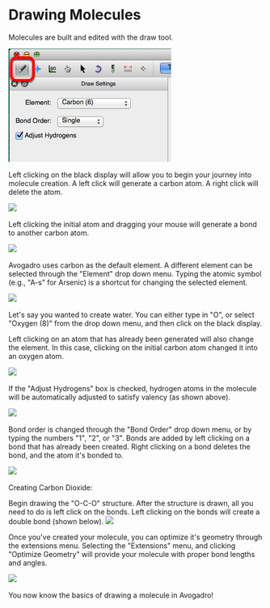 # Drawing Molecules


Molecules are built and edited with the draw tool.

![Creating a Molecule][1]

[1]: images/2-drawing-molecules/creating-a-molecule.png

Left clicking on the black display will allow you to begin your journey into molecule creation. A left click will generate a carbon atom. A right click will delete the atom.

![][2]

[2]: images/2-drawing-molecules/d0340a40-b153-4710-a705-dd123fc862ad.png

Left clicking the initial atom and dragging your mouse will generate a bond to another carbon atom. 

![][3]

[3]: images/2-drawing-molecules/e5c67bd1-f903-4ede-a1a0-34a575d12e8b.png

Avogadro uses carbon as the default element. A different element can be selected through the "Element" drop down menu. Typing the atomic symbol (e.g., "A-s" for Arsenic) is a shortcut for changing the selected element.

![][4]

[4]: images/2-drawing-molecules/396b23b0-d64d-4fed-b606-92e8c7420994.png

Let's say you wanted to create water. You can either type in "O", or select "Oxygen (8)" from the drop down menu, and then click on the black display. 

Left clicking on an atom that has already been generated will also change the element. In this case, clicking on the initial carbon atom changed it into an oxygen atom. 

![][5]

[5]: images/2-drawing-molecules/2e3013ad-c850-4827-96b5-d47738fe39d6.png

If the "Adjust Hydrogens" box is checked, hydrogen atoms in the molecule will be automatically adjusted to satisfy valency (as shown above).

![][6]

[6]: images/2-drawing-molecules/26534c23-d651-41d9-b936-e6852097a238.png

Bond order is changed through the "Bond Order" drop down menu, or by typing the numbers "1", "2", or "3". Bonds are added by left clicking on a bond that has already been created. Right clicking on a bond deletes the bond, and the atom it's bonded to.

![][7]

[7]: images/2-drawing-molecules/a2495b0f-0ec4-4e27-84b9-42597f90a678.png

Creating Carbon Dioxide:

Begin drawing the "O-C-O" structure. After the structure is drawn, all you need to do is left click on the bonds. Left clicking on the bonds will create a double bond (shown below). 
![][8]

[8]: images/2-drawing-molecules/7a8266c1-89ef-4dff-92a2-8eeb0b2b816f.png

Once you've created your molecule, you can optimize it's geometry through the extensions menu. Selecting the "Extensions" menu, and clicking "Optimize Geometry" will provide your molecule with proper bond lengths and angles.

![][9]

[9]: images/2-drawing-molecules/ada26872-ede7-4601-bd4e-d790c10ad614.png

You now know the basics of drawing a molecule in Avogadro!
